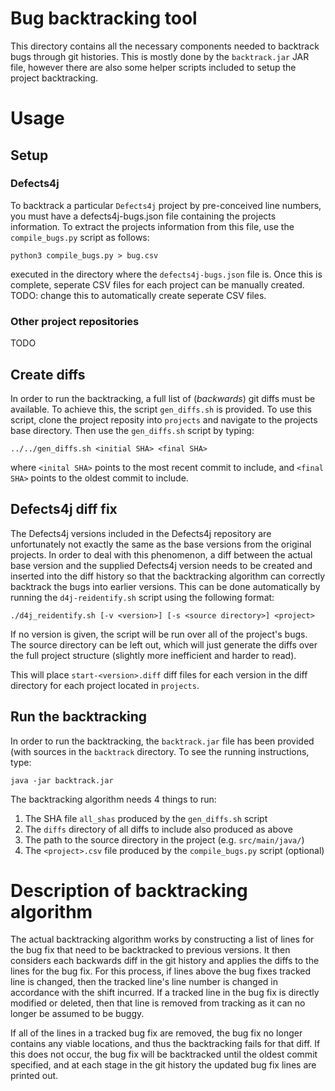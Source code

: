 # Bug backtracking tool
This directory contains all the necessary components needed to backtrack bugs
through git histories. This is mostly done by the `backtrack.jar` JAR file,
however there are also some helper scripts included to setup the project
backtracking.
# Usage
## Setup
### Defects4j
To backtrack a particular `Defects4j` project by pre-conceived line numbers, you
must have a defects4j-bugs.json file containing the projects information. To
extract the projects information from this file, use the `compile_bugs.py`
script as follows:
```
python3 compile_bugs.py > bug.csv
```
executed in the directory where the `defects4j-bugs.json` file is.
Once this is complete, seperate CSV files for each project can be manually
created.
TODO: change this to automatically create seperate CSV files.
### Other project repositories
TODO
## Create diffs
In order to run the backtracking, a full list of (*backwards*) git diffs must be available. To
achieve this, the script `gen_diffs.sh` is provided. To use this script, clone
the project reposity into `projects` and navigate to the projects base
directory. Then use the `gen_diffs.sh` script by typing:
```
../../gen_diffs.sh <initial SHA> <final SHA>
```
where `<inital SHA>` points to the most recent commit to include, and `<final SHA>`
points to the oldest commit to include.

## Defects4j diff fix
The Defects4j versions included in the Defects4j repository are unfortunately
not exactly the same as the base versions from the original projects. In order
to deal with this phenomenon, a diff between the actual base version and the
supplied Defects4j version needs to be created and inserted into the diff
history so that the backtracking algorithm can correctly backtrack the bugs into
earlier versions. This can be done automatically by running the
`d4j-reidentify.sh` script using the following format:
```
./d4j_reidentify.sh [-v <version>] [-s <source directory>] <project>
```
If no version is given, the script will be run over all of the project's bugs.
The source directory can be left out, which will just generate the diffs over
the full project structure (slightly more inefficient and harder to read).

This will place `start-<version>.diff` diff files for each version in the diff
directory for each project located in `projects`.
## Run the backtracking
In order to run the backtracking, the `backtrack.jar` file has been provided
(with sources in the `backtrack` directory. To see the running instructions,
type:
```
java -jar backtrack.jar
```
The backtracking algorithm needs 4 things to run:
1. The SHA file `all_shas` produced by the `gen_diffs.sh` script
2. The `diffs` directory of all diffs to include also produced as above
4. The path to the source directory in the project (e.g. `src/main/java/`)
3. The `<project>.csv` file produced by the `compile_bugs.py` script (optional)
# Description of backtracking algorithm
The actual backtracking algorithm works by constructing a list of lines for the
bug fix that need to be backtracked to previous versions. It then considers each
backwards diff in the git history and applies the diffs to the lines for the
bug fix. For this process, if lines above the bug fixes tracked line is changed,
then the tracked line's line number is changed in accordance with the shift
incurred. If a tracked line in the bug fix is directly modified or deleted, then
that line is removed from tracking as it can no longer be assumed to be buggy.

If all of the lines in a tracked bug fix are removed, the bug fix no longer
contains any viable locations, and thus the backtracking fails for that diff. If
this does not occur, the bug fix will be backtracked until the oldest commit
specified, and at each stage in the git history the updated bug fix lines are printed
out.
